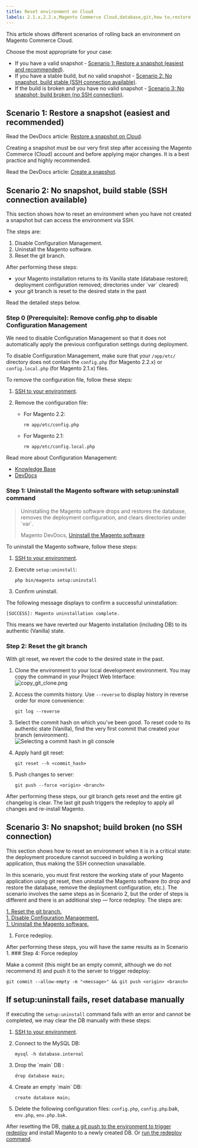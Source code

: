 ```yaml
---
title: Reset environment on Cloud
labels: 2.1.x,2.2.x,Magento Commerce Cloud,database,git,how to,restore,roll back,snapshot,uninstall
---
```


This article shows different scenarios of rolling back an environment on Magento Commerce Cloud.

Choose the most appropriate for your case:

* If you have a valid snapshot - [Scenario 1: Restore a snapshot (easiest and recommended)](#scen1).
* If you have a stable build, but no valid snapshot - [Scenario 2: No snapshot, build stable (SSH connection available)](#scen2).
* If the build is broken and you have no valid snapshot - [Scenario 3: No snapshot; build broken (no SSH connection)](#scen3).

## Scenario 1: Restore a snapshot (easiest and recommended)

Read the DevDocs article: [Restore a snapshot on Cloud](http://devdocs.magento.com/guides/v2.2/cloud/project/project-webint-snap.html#restore-snapshot).

<p class="info">Creating a snapshot must be our very first step after accessing the Magento Commerce (Cloud) account and before applying major changes. It is a best practice and highly recommended.</p>

Read the DevDocs article: [Create a snapshot](http://devdocs.magento.com/guides/v2.2/cloud/project/project-webint-snap.html#create-snapshot).

## Scenario 2: No snapshot, build stable (SSH connection available)

This section shows how to reset an environment when you have not created a snapshot but can access the environment via SSH.

The steps are:

1. Disable Configuration Management.  
 1. Uninstall the Magento software.  
 1. Reset the git branch.

After performing these steps:

* your Magento installation returns to its Vanilla state (database restored; deployment configuration removed; directories under \`var\` cleared)
* your git branch is reset to the desired state in the past

Read the detailed steps below.

### Step 0 (Prerequisite): Remove config.php to disable Configuration Management

We need to disable Configuration Management so that it does not automatically apply the previous configuration settings during deployment.

To disable Configuration Management, make sure that your `` /app/etc/ `` directory does not contain the `` config.php `` (for Magento 2.2.x) or `` config.local.php `` (for Magento 2.1.x) files.

To remove the configuration file, follow these steps:

1. [SSH to your environment](http://devdocs.magento.com/guides/v2.2/cloud/env/environments-ssh.html#ssh).
1. Remove the configuration file:
    
    * For Magento 2.2:  
        
        
        <pre><code class="language-php">rm app/etc/config.php</code></pre>
        
        
    * For Magento 2.1:  
        
        
        <pre><code class="language-php">rm app/etc/config.local.php</code></pre>
        
        
    
    
    

Read more about Configuration Management:

* [Knowledge Base](https://support.magento.com/hc/en-us/articles/115003169574)
* [DevDocs](http://devdocs.magento.com/guides/v2.2/cloud/live/sens-data-over.html)

### Step 1: Uninstall the Magento software with setup:uninstall command

>  
> Uninstalling the Magento software drops and restores the database, removes the deployment configuration, and clears directories under \`var\`.
> 
> Magento DevDocs, [Uninstall the Magento software](http://devdocs.magento.com/guides/v2.2/install-gde/install/cli/install-cli-uninstall.html#instgde-install-uninstall)
> 

To uninstall the Magento software, follow these steps:

1. [SSH to your environment](http://devdocs.magento.com/guides/v2.2/cloud/env/environments-ssh.html#ssh).
1. Execute `` setup:uninstall ``:  
    
    
    <pre><code class="language-php">php bin/magento setup:uninstall</code></pre>
    
    
1. Confirm uninstall.

The following message displays to confirm a successful uninstallation:

<pre><code class="language-php">[SUCCESS]: Magento uninstallation complete.</code></pre>

This means we have reverted our Magento installation (including DB) to its authentic (Vanilla) state.

### Step 2: Reset the git branch

With git reset, we revert the code to the desired state in the past.

1. Clone the environment to your local development environment. You may copy the command in your Project Web Interface:  
     ![copy_git_clone.png](https://support.magento.com/hc/article_attachments/360000963074/copy_git_clone.png)
1. Access the commits history. Use `` --reverse `` to display history in reverse order for more convenience:  
    
    
    <pre><code class="language-git">git log --reverse</code></pre>
    
    
1. Select the commit hash on which you've been good. To reset code to its authentic state (Vanilla), find the very first commit that created your branch (environment).  
     ![Selecting a commit hash in git console](https://support.magento.com/hc/article_attachments/360000945733/select_commit_hash.png)
1. Apply hard git reset:  
    
    
    <pre><code class="language-git">git reset --h &lt;commit_hash></code></pre>
    
    
1. Push changes to server:  
    
    
    <pre><code class="language-git">git push --force &lt;origin> &lt;branch></code></pre>
    
    

After performing these steps, our git branch gets reset and the entire git changelog is clear. The last git push triggers the redeploy to apply all changes and re-install Magento.

## Scenario 3: No snapshot; build broken (no SSH connection)

This section shows how to reset an environment when it is in a critical state: the deployment procedure cannot succeed in building a working application, thus making the SSH connection unavailable.

In this scenario, you must first restore the working state of your Magento application using git reset, then uninstall the Magento software (to drop and restore the database, remove the deployment configuration, etc.). The scenario involves the same steps as in Scenario 2, but the order of steps is different and there is an additional step — force redeploy. The steps are:

[1. Reset the git branch.](https://support.magento.com/hc/en-us/articles/360000852534#reset-git-branch)  
 [1. Disable Configuration Management.](https://support.magento.com/hc/en-us/articles/360000852534#disable_config_management)  
 [1. Uninstall the Magento software.](https://support.magento.com/hc/en-us/articles/360000852534#setup-uninstall)  
 1. Force redeploy.

After performing these steps, you will have the same results as in Scenario 1. ### Step 4: Force redeploy

Make a commit (this might be an empty commit, although we do not recommend it) and push it to the server to trigger redeploy:

<pre><code class="language-git">git commit --allow-empty -m "&lt;message>" &amp;&amp; git push &lt;origin> &lt;branch></code></pre>

## If setup:uninstall fails, reset database manually

If executing the `` setup:uninstall `` command fails with an error and cannot be completed, we may clear the DB manually with these steps:

1. [SSH to your environment](http://devdocs.magento.com/guides/v2.2/cloud/env/environments-ssh.html#ssh).
1. Connect to the MySQL DB:  
    
    
    <pre><code class="language-sql">mysql -h database.internal</code></pre>
    
    
1. Drop the \`main\` DB :  
    
    
    <pre><code class="language-sql">drop database main;</code></pre>
    
    
1. Create an empty \`main\` DB:  
    
    
    <pre><code class="language-sql">create database main;</code></pre>
    
    
1. Delete the following configuration files: `` config.php ``, `` config.php ``.bak, `` env.php ``, `` env.php.bak ``.

After resetting the DB, [make a git push to the environment to trigger redeploy](https://devdocs.magento.com/guides/v2.3/cloud/reference/cli-ref-topic.html#git-commands) and install Magento to a newly created DB. Or [run the redeploy command](https://devdocs.magento.com/guides/v2.3/cloud/reference/cli-ref-topic.html#environment-commands).